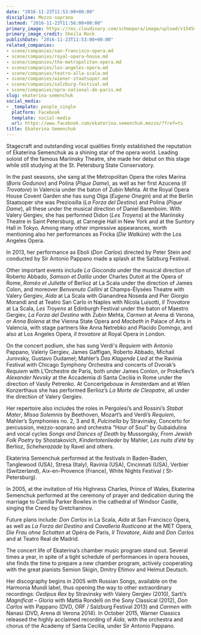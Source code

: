 ```yaml
---
date: "2016-11-23T11:53:00+00:00"
discipline: Mezzo-soprano
lastmod: "2016-11-23T11:56:00+00:00"
primary_image: https://res.cloudinary.com/schmopera/image/upload/v1545409169/media/webhook-uploads/1479902030059/2016-11-23---SEMENCHUK-Ekaterina_photo-by-Sheila_Rock.jpg.jpg
primary_image_credit: Sheila Rock
publishDate: "2016-11-23T11:53:00+00:00"
related_companies:
- scene/companies/san-francisco-opera.md
- scene/companies/royal-opera-house.md
- scene/companies/the-metropolitan-opera.md
- scene/companies/los-angeles-opera.md
- scene/companies/teatro-alla-scala.md
- scene/companies/wiener-staatsoper.md
- scene/companies/salzburg-festival.md
- scene/companies/opra-national-de-paris.md
slug: ekaterina-semenchuk
social_media:
- _template: people_single
  platform: Facebook
  template: social-media
  url: https://www.facebook.com/ekaterina.semenchuk.mezzo/?fref=ts
title: Ekaterina Semenchuk
---
```


Stagecraft and outstanding vocal qualities firmly established the reputation of Ekaterina Semenchuk as a shining star of the opera world. Leading soloist of the famous Mariinsky Theatre, she made her debut on this stage while still studying at the St. Petersburg State Conservatory.

In the past seasons, she sang at the Metropolitan Opera the roles Marina (*Boris Godunov*) and Polina (*Pique Dame*), as well as her first Azucena (*Il Trovatore*) in Valencia under the baton of Zubin Mehta. At the Royal Opera House Covent Garden she has sung Olga (*Eugene Onegin*) and at the Berlin Staatsoper she was Preziosilla (*La Forza del Destino*) and Polina (*Pique Dame*), all these under the musical direction of Daniel Barenboim. With Valery Gergiev, she has performed Didon (*Les Troyens*) at the Mariinsky Theatre in Saint Petersburg, at Carnegie Hall in New York and at the Suntory Hall in Tokyo. Among many other impressive appearances, worth mentioning also her performances as Fricka (*Die Walküre*) with the Los Angeles Opera.

In 2013, her performance as Eboli (*Don Carlos*) directed by Peter Stein and conducted by Sir Antonio Pappano made a splash at the Salzburg Festival.

Other important events include *La Gioconda* under the musical direction of Roberto Abbado, *Samson et Dalila* under Charles Dutoit at the Opera of Rome, *Roméo et Juliette* of Berlioz at La Scala under the direction of James Colon, and moreover *Benvenuto Cellini* at Champs-Élysées Theatre with Valery Gergiev, *Aida* at La Scala with Gianandrea Noseda and Pier Giorgio Morandi and at Teatro San Carlo in Naples with Nicola Luisotti, *Il Trovatore* at La Scala, *Les Troyens* at Edinburgh Festival under the baton of Maestro Gergiev, *La Forza del Destino* with Zubin Mehta, *Carmen* at Arena di Verona, or *Anna Bolena* at the Vienna State Opera and *Macbeth* in Palace of Arts in Valencia, with stage partners like Anna Netrebko and Placido Domingo, and also at Los Angeles Opera, *Il trovatore* at Royal Opera in London.

On the concert podium, she has sung Verdi's *Requiem* with Antonio Pappano, Valeriy Gergiev, James Gaffigan, Roberto Abbado, Michail Jurovsky, Gustavo Dudamel; Mahler’s *Das Klagende Lied* at the Ravinia Festival with Chicago Symphony Orchestra and concerts of Dvorak’s *Requiem* with L’Orchestre de Paris, both under James Conlon, or Prokofiev’s *Alexander Nevsky* at the Accademia di Santa Cecilia in Rome under the direction of Vasily Petrenko. At Concertgebouw in Amsterdam and at Wien Konzerthaus she has performed Berlioz’s *La Morte de Cleopatre*, all under the direction of Valery Gergiev.

Her repertoire also includes the roles in Pergolesi’s and Rossini’s *Stabat Mater*, *Missa Solemnis* by Beethoven, Mozart’s and Verdi’s *Requiem*, Mahler’s Symphonies no. 2, 3 and 8, *Pulcinella* by Stravinsky, Concerto for percussion, mezzo-soprano and orchestra “Hour of Soul” by Gubaidulina and vocal cycles *Songs and Dances of Death* by Mussorgsky, *From Jewish Folk Poetry* by Shostakovich, *Kindertotenlieder* by Mahler, *Les nuits d’été* by Berlioz, *Scheherazade* by Ravel and others.

Ekaterina Semenchuk performed at the festivals in Baden-Baden, Tanglewood (USA), Stresa (Italy), Ravinia (USA), Cincinnati (USA), Verbier (Switzerland), Aix-en-Provence (France), White Nights Festival ( St- Petersburg).

In 2005, at the invitation of His Highness Charles, Prince of Wales, Ekaterina Semenchuk performed at the ceremony of prayer and dedication during the marriage to Camilla Parker Bowles in the cathedral of Windsor Castle, singing the Creed by Gretchaninov.

Future plans include: *Don Carlos* in La Scala, *Aida* at San Francisco Opera, as well as *La Forza del Destino* and *Cavalleria Rusticana* at the MET Opera, *Die Frau ohne Schatten* at Opéra de Paris, *Il Trovatore*, *Aida* and *Don Carlos* and at Teatro Real de Madrid.

The concert life of Ekaterina’s chamber music program stand out. Several times a year, in spite of a tight schedule of performances in opera houses, she finds the time to prepare a new chamber program, actively cooperating with the great pianists Semion Skigin, Dmitry Efimov and Helmut Deutsch.

Her discography begins in 2005 with Russian Songs, available on the Harmonia Mundi label, thus opening the way to other extraordinary recordings: *Oedipus Rex* by Stravinsky with Valery Gergiev (2010), Sarti’s *Magnificat – Gloria* with Mattia Rondelli on the Sony Classical (2012), *Don Carlos* with Pappano (DVD, ORF / Salzburg Festival 2013) and *Carmen* with Nanasi (DVD, Arena di Verona 2014). In October 2015, Warner Classics released the highly acclaimed recording of *Aida*, with the orchestra and chorus of the Academy of Santa Cecilia, under Sir Antonio Pappano.
